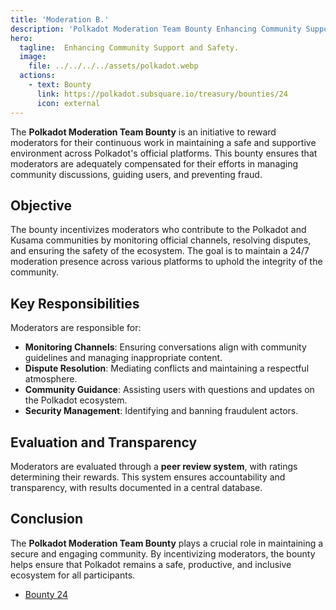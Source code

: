 ```yaml
---
title: 'Moderation B.'
description: 'Polkadot Moderation Team Bounty Enhancing Community Support and Safety'
hero:
  tagline:  Enhancing Community Support and Safety.
  image: 
    file: ../../../../assets/polkadot.webp
  actions:
    - text: Bounty
      link: https://polkadot.subsquare.io/treasury/bounties/24
      icon: external
---
```


The **Polkadot Moderation Team Bounty** is an initiative to reward moderators for their continuous work in maintaining a safe and supportive environment across Polkadot's official platforms. This bounty ensures that moderators are adequately compensated for their efforts in managing community discussions, guiding users, and preventing fraud.

## Objective
The bounty incentivizes moderators who contribute to the Polkadot and Kusama communities by monitoring official channels, resolving disputes, and ensuring the safety of the ecosystem. The goal is to maintain a 24/7 moderation presence across various platforms to uphold the integrity of the community.

## Key Responsibilities
Moderators are responsible for:
- **Monitoring Channels**: Ensuring conversations align with community guidelines and managing inappropriate content.
- **Dispute Resolution**: Mediating conflicts and maintaining a respectful atmosphere.
- **Community Guidance**: Assisting users with questions and updates on the Polkadot ecosystem.
- **Security Management**: Identifying and banning fraudulent actors.

## Evaluation and Transparency
Moderators are evaluated through a **peer review system**, with ratings determining their rewards. This system ensures accountability and transparency, with results documented in a central database.

## Conclusion
The **Polkadot Moderation Team Bounty** plays a crucial role in maintaining a secure and engaging community. By incentivizing moderators, the bounty helps ensure that Polkadot remains a safe, productive, and inclusive ecosystem for all participants.

- [Bounty 24](https://polkadot.subsquare.io/treasury/bounties/24)